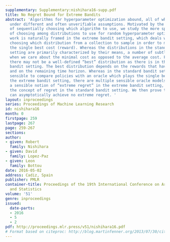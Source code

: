 ```yaml
---
supplementary: Supplementary:nishihara16-supp.pdf
title: No Regret Bound for Extreme Bandits
abstract: 'Algorithms for hyperparameter optimization abound, all of which work well
  under different and often unverifiable assumptions. Motivated by the general challenge
  of sequentially choosing which algorithm to use, we study the more specific task
  of choosing among distributions to use for random hyperparameter optimization. This
  work is naturally framed in the extreme bandit setting, which deals with sequentially
  choosing which distribution from a collection to sample in order to minimize (maximize)
  the single best cost (reward). Whereas the distributions in the standard bandit
  setting are primarily characterized by their means, a number of subtleties arise
  when we care about the minimal cost as opposed to the average cost. For example,
  there may not be a well-defined “best” distribution as there is in the standard
  bandit setting. The best distribution depends on the rewards that have been obtained
  and on the remaining time horizon. Whereas in the standard bandit setting, it is
  sensible to compare policies with an oracle which plays the single best arm, in
  the extreme bandit setting, there are multiple sensible oracle models. We define
  a sensible notion of “extreme regret” in the extreme bandit setting, which parallels
  the concept of regret in the standard bandit setting. We then prove that no policy
  can asymptotically achieve no extreme regret. '
layout: inproceedings
series: Proceedings of Machine Learning Research
id: nishihara16
month: 0
firstpage: 259
lastpage: 267
page: 259-267
sections: 
author:
- given: Robert
  family: Nishihara
- given: David
  family: Lopez-Paz
- given: Leon
  family: Bottou
date: 2016-05-02
address: Cadiz, Spain
publisher: PMLR
container-title: Proceedings of the 19th International Conference on Artificial Intelligence
  and Statistics
volume: '51'
genre: inproceedings
issued:
  date-parts:
  - 2016
  - 5
  - 2
pdf: http://proceedings.mlr.press/v51/nishihara16.pdf
# Format based on citeproc: http://blog.martinfenner.org/2013/07/30/citeproc-yaml-for-bibliographies/
---
```

